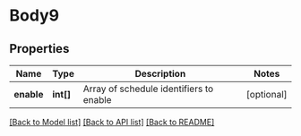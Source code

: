 # Body9

## Properties
Name | Type | Description | Notes
------------ | ------------- | ------------- | -------------
**enable** | **int[]** | Array of schedule identifiers to enable | [optional] 

[[Back to Model list]](../README.md#documentation-for-models) [[Back to API list]](../README.md#documentation-for-api-endpoints) [[Back to README]](../README.md)


